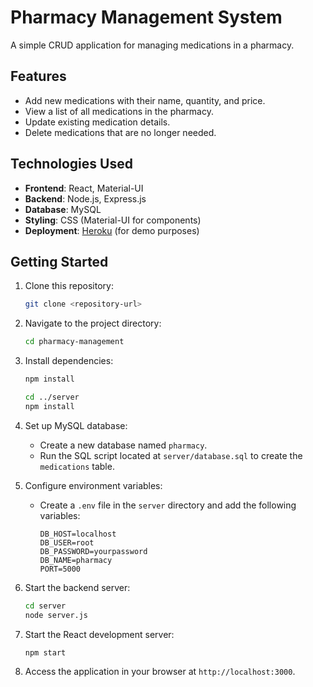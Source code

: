 
# Pharmacy Management System

A simple CRUD application for managing medications in a pharmacy.

## Features

- Add new medications with their name, quantity, and price.
- View a list of all medications in the pharmacy.
- Update existing medication details.
- Delete medications that are no longer needed.

## Technologies Used

- **Frontend**: React, Material-UI
- **Backend**: Node.js, Express.js
- **Database**: MySQL
- **Styling**: CSS (Material-UI for components)
- **Deployment**: [Heroku](https://www.heroku.com/) (for demo purposes)

## Getting Started

1. Clone this repository:

   ```bash
   git clone <repository-url>
   ```

2. Navigate to the project directory:

   ```bash
   cd pharmacy-management
   ```

3. Install dependencies:

   ```bash
   npm install
   ```

   ```bash
   cd ../server
   npm install
   ```

4. Set up MySQL database:
   - Create a new database named `pharmacy`.
   - Run the SQL script located at `server/database.sql` to create the `medications` table.

5. Configure environment variables:
   - Create a `.env` file in the `server` directory and add the following variables:
     ```
     DB_HOST=localhost
     DB_USER=root
     DB_PASSWORD=yourpassword
     DB_NAME=pharmacy
     PORT=5000
     ```

6. Start the backend server:

   ```bash
   cd server
   node server.js
   ```

7. Start the React development server:

   ```bash
   npm start
   ```

8. Access the application in your browser at `http://localhost:3000`.
